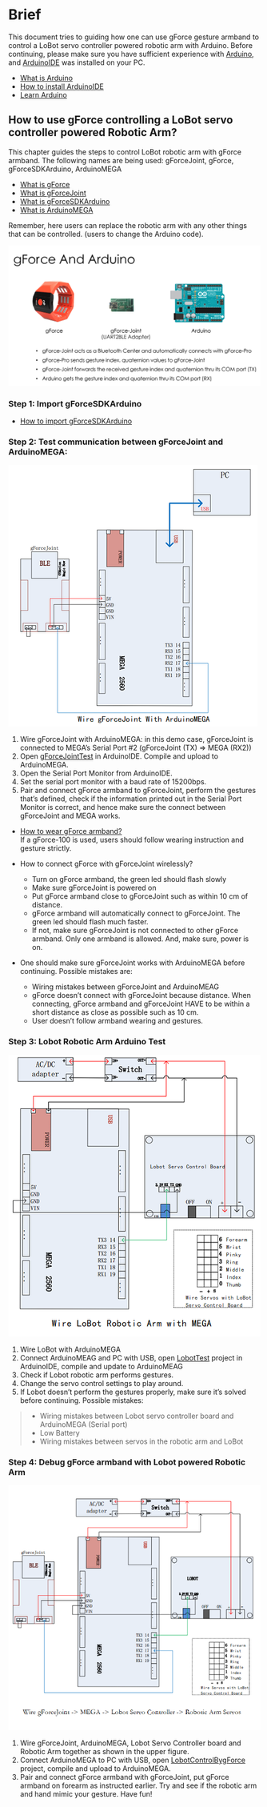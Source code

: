# Brief

This document tries to guiding how one can use gForce gesture armband to control a LoBot servo controller powered robotic arm with Arduino.
Before continuing, please make sure you have sufficient experience with [Arduino](https://www.arduino.cc/), and [ArduinoIDE](https://www.arduino.cc/en/Main/Software) was installed on your PC.



* [What is Arduino](https://www.arduino.cc/en/Guide/Introduction)
* [How to install ArduinoIDE](https://www.arduino.cc/en/Main/Software)
* [Learn Arduino](https://www.arduino.cc/en/Reference/HomePage)


## How to use gForce controlling a LoBot servo controller powered Robotic Arm?
This chapter guides the steps to control LoBot robotic arm with gForce armband. The following names are being used: gForceJoint, gForce, gForceSDKArduino, ArduinoMEGA
* [What is gForce](https://oymotion.github.io/gForce100/gForce100UserGuide/)
* [What is gForceJoint](https://oymotion.github.io/gForceEmbeddedSuit/gForce100EmbeddedSuiteUserGuide/)
* [What is gForceSDKArduino](https://github.com/oymotion/gForceSDKArduino)
* [What is ArduinoMEGA](https://www.arduino.cc/en/Main/arduinoBoardMega)

Remember, here users can replace the robotic arm with any other things that can be controlled. (users to change the Arduino code).

![gForceAndArduino](picSrc/gForceAndArduino_En.png)

### Step 1: Import gForceSDKArduino  

* [How to import gForceSDKArduino](https://github.com/oymotion/gForceSDKArduino)

### Step 2: Test communication between gForceJoint and ArduinoMEGA:
![gForceJointPC](picSrc/gForceJointPC_En.png)
1. Wire gForceJoint with ArduinoMEGA:  in this demo case, gForceJoint is connected to MEGA’s Serial Port #2 (gForceJoint (TX) => MEGA (RX2))
2. Open [gForceJointTest](https://github.com/zhoukaisspu/gForceExample/blob/master/LobotControlBygForce/project/gForceJointTest/gForceJointTest.ino) in ArduinoIDE. Compile and upload to ArduinoMEGA.
3. Open the Serial Port Monitor from ArduinoIDE.
4.	Set the serial port monitor with a baud rate of 15200bps.
5.	Pair and connect gForce armband to gForceJoint, perform the gestures that’s defined, check if the information printed out in the Serial Port Monitor is correct, and hence make sure the connect between gForceJoint and MEGA works. 


* [How to wear gForce armband?](https://oymotion.github.io/assets/downloads/gForce100_manual_v1.1-eng.pdf)  
If a gForce-100 is used, users should follow wearing instruction and gesture strictly.

* How to connect gForce with gForceJoint wirelessly?  
  * Turn on gForce armband, the green led should flash slowly
  * Make sure gForceJoint is powered on
  * Put gForce armband close to gForceJoint such as within 10 cm of distance.
  * gForce armband will automatically connect to gForceJoint. The green led should   flash much faster.
  * If not, make sure gForceJoint is not connected to other gForce armband. Only one armband is allowed. And, make sure, power is on.

* One should make sure gForceJoint works with ArduinoMEGA before continuing. Possible mistakes are: 
  * Wiring mistakes between gForceJoint and ArduinoMEAG
  * gForce doesn’t connect with gForceJoint because distance. When connecting, gForce armband and gForceJoint HAVE to be within a short distance as close as possible such as 10 cm.
  * User doesn’t follow armband wearing and gestures.


### Step 3: Lobot Robotic Arm Arduino Test
![LobotArduinoMEAG](picSrc/LobotTest_En.png)

1.	Wire LoBot with ArduinoMEGA
2.	Connect ArduinoMEAG and PC with USB, open [LobotTest](https://github.com/oymotion/gForceExample/blob/master/LobotControlBygForce/project/LobotTest/LobotTest.ino) project in ArduinoIDE, compile and update to ArduinoMEAG
3.	Check if Lobot robotic arm performs gestures.
4.	Change the servo control settings to play around.
5.	If Lobot doesn’t perform the gestures properly, make sure it’s solved before continuing. Possible mistakes: 
>* Wiring mistakes between Lobot servo controller board and ArduinoMEGA (Serial port)  
>* Low Battery  
>* Wiring mistakes between servos in the robotic arm and LoBot


### Step 4: Debug gForce armband with Lobot powered Robotic Arm

![LobotArdusinoMEAG](picSrc/LobotControl_En.png)

1.	Wire gForceJoint, ArduinoMEGA, Lobot Servo Controller board and Robotic Arm together as shown in the upper figure.
2.	Connect ArduinoMEGA to PC with USB, open [LobotControlBygForce](https://github.com/oymotion/gForceExample/blob/master/LobotControlBygForce/project/LobotControlBygForce/LobotControlBygForce.ino)  project, compile and upload to ArduinoMEGA.
3.	Pair and connect gForce armband with gForceJoint, put gForce armband on forearm as instructed earlier. Try and see if the robotic arm and hand mimic your gesture. Have fun!
